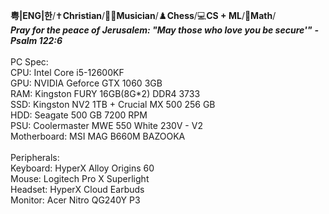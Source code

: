 **粤|ENG|한**/✝️**Christian**/🎸🎹**Musician**/♟️**Chess**/💻**CS + ML**/📐**Math**/
\
***Pray for the peace of Jerusalem: "May those who love you be secure'"***
***- Psalm 122:6***
\
\
PC Spec:\
CPU: Intel Core i5-12600KF\
GPU: NVIDIA Geforce GTX 1060 3GB\
RAM: Kingston FURY 16GB(8G*2) DDR4 3733\
SSD: Kingston NV2 1TB + Crucial MX 500 256 GB\
HDD: Seagate 500 GB 7200 RPM\
PSU: Coolermaster MWE 550 White 230V - V2\
Motherboard: MSI MAG B660M BAZOOKA\
\
Peripherals:\
Keyboard: HyperX Alloy Origins 60\
Mouse: Logitech Pro X Superlight\
Headset: HyperX Cloud Earbuds\
Monitor: Acer Nitro QG240Y P3
